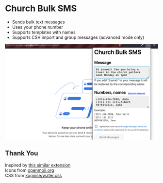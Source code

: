 # Church Bulk SMS
* Sends bulk text messages
* Uses your phone number
* Supports templates with names
* Supports CSV import and group messages (advanced mode only)

![screenshot](./screenshots/screenshot-1.jpg)

## Thank You
Inspired by [this similar extension](https://github.com/brismuth/google-voice-bulk-texter)  
Icons from [openmoji.org](https://openmoji.org/library/#search=text&emoji=E248)  
CSS from [kognise/water.css](https://github.com/kognise/water.css)
